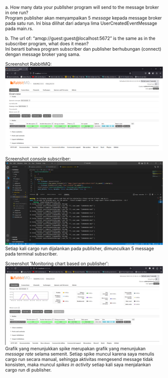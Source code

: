 a. How many data your publlsher program will send to the message broker in one run?<br/>
Program publisher akan menyampaikan 5 <i>message</i> kepada message broker pada satu run. Ini bisa dilihat dari adanya lima UserCreatedEventMessage pada main.rs.

b. The url of: “amqp://guest:guest@localhost:5672” is the same as in the subscriber program, what does it mean?<br/>
Ini berarti bahwa program subscriber dan publisher berhubungan (connect) dengan message broker yang sama.<br/>

Screenshot RabbitMQ:
![Screenshot RabbitMQ](img/RabbitMQ_1.png)

Screenshot console subscriber:
![Screenshot console subscriber](img/img_2.png)
Setiap kali cargo run dijalankan pada publisher, dimunculkan 5 message pada terminal subscriber.

Screenshot 'Monitoring chart based on publisher':
![Monitoring chart based on publisher](img/img_3.png)
Grafik yang menunjukkan spike merupakan grafik yang menunjukan <i>message rate</i> selama semenit. Setiap spike muncul karena saya menulis cargo run secara manual, sehingga aktivitas mengesend message tidak konsisten, maka muncul <i>spikes in activity</i> setiap kali saya menjalankan cargo run di publisher.